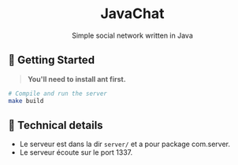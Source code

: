 <div align="center">

# JavaChat
Simple social network written in Java

</div>



## 🚀 Getting Started
> **You'll need to install ant first.**

```bash
# Compile and run the server
make build

```

## 📝 Technical details

- Le serveur est dans la dir `server/` et a pour package com.server. 
- Le serveur écoute sur le port 1337.

